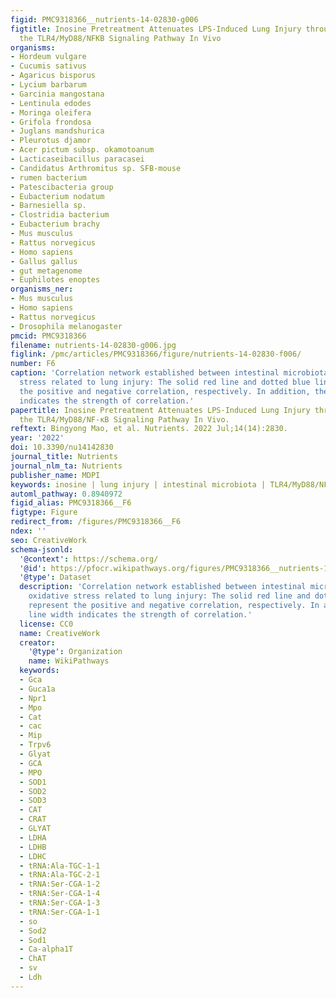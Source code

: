 ```yaml
---
figid: PMC9318366__nutrients-14-02830-g006
figtitle: Inosine Pretreatment Attenuates LPS-Induced Lung Injury through Regulating
  the TLR4/MyD88/NFKB Signaling Pathway In Vivo
organisms:
- Hordeum vulgare
- Cucumis sativus
- Agaricus bisporus
- Lycium barbarum
- Garcinia mangostana
- Lentinula edodes
- Moringa oleifera
- Grifola frondosa
- Juglans mandshurica
- Pleurotus djamor
- Acer pictum subsp. okamotoanum
- Lacticaseibacillus paracasei
- Candidatus Arthromitus sp. SFB-mouse
- rumen bacterium
- Patescibacteria group
- Eubacterium nodatum
- Barnesiella sp.
- Clostridia bacterium
- Eubacterium brachy
- Mus musculus
- Rattus norvegicus
- Homo sapiens
- Gallus gallus
- gut metagenome
- Euphilotes enoptes
organisms_ner:
- Mus musculus
- Homo sapiens
- Rattus norvegicus
- Drosophila melanogaster
pmcid: PMC9318366
filename: nutrients-14-02830-g006.jpg
figlink: /pmc/articles/PMC9318366/figure/nutrients-14-02830-f006/
number: F6
caption: 'Correlation network established between intestinal microbiota and oxidative
  stress related to lung injury: The solid red line and dotted blue line represent
  the positive and negative correlation, respectively. In addition, the line width
  indicates the strength of correlation.'
papertitle: Inosine Pretreatment Attenuates LPS-Induced Lung Injury through Regulating
  the TLR4/MyD88/NF-κB Signaling Pathway In Vivo.
reftext: Bingyong Mao, et al. Nutrients. 2022 Jul;14(14):2830.
year: '2022'
doi: 10.3390/nu14142830
journal_title: Nutrients
journal_nlm_ta: Nutrients
publisher_name: MDPI
keywords: inosine | lung injury | intestinal microbiota | TLR4/MyD88/NF-κB
automl_pathway: 0.8940972
figid_alias: PMC9318366__F6
figtype: Figure
redirect_from: /figures/PMC9318366__F6
ndex: ''
seo: CreativeWork
schema-jsonld:
  '@context': https://schema.org/
  '@id': https://pfocr.wikipathways.org/figures/PMC9318366__nutrients-14-02830-g006.html
  '@type': Dataset
  description: 'Correlation network established between intestinal microbiota and
    oxidative stress related to lung injury: The solid red line and dotted blue line
    represent the positive and negative correlation, respectively. In addition, the
    line width indicates the strength of correlation.'
  license: CC0
  name: CreativeWork
  creator:
    '@type': Organization
    name: WikiPathways
  keywords:
  - Gca
  - Guca1a
  - Npr1
  - Mpo
  - Cat
  - cac
  - Mip
  - Trpv6
  - Glyat
  - GCA
  - MPO
  - SOD1
  - SOD2
  - SOD3
  - CAT
  - CRAT
  - GLYAT
  - LDHA
  - LDHB
  - LDHC
  - tRNA:Ala-TGC-1-1
  - tRNA:Ala-TGC-2-1
  - tRNA:Ser-CGA-1-2
  - tRNA:Ser-CGA-1-4
  - tRNA:Ser-CGA-1-3
  - tRNA:Ser-CGA-1-1
  - so
  - Sod2
  - Sod1
  - Ca-alpha1T
  - ChAT
  - sv
  - Ldh
---
```

